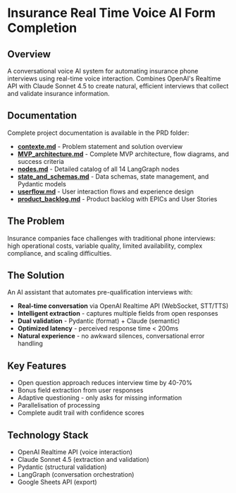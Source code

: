 # Insurance Real Time Voice AI Form Completion

## Overview

A conversational voice AI system for automating insurance phone interviews using real-time voice interaction. Combines OpenAI's Realtime API with Claude Sonnet 4.5 to create natural, efficient interviews that collect and validate insurance information.

## Documentation

Complete project documentation is available in the PRD folder:

- **[contexte.md](./PRD/User/contexte.md)** - Problem statement and solution overview
- **[MVP_architecture.md](./PRD/Dev/MVP_architecture.md)** - Complete MVP architecture, flow diagrams, and success criteria
- **[nodes.md](./PRD/Dev/nodes.md)** - Detailed catalog of all 14 LangGraph nodes
- **[state_and_schemas.md](./PRD/Dev/state_and_schemas.md)** - Data schemas, state management, and Pydantic models
- **[userflow.md](./PRD/User/userflow.md)** - User interaction flows and experience design
- **[product_backlog.md](./PRD/Dev/product_backlog.md)** - Product backlog with EPICs and User Stories

## The Problem

Insurance companies face challenges with traditional phone interviews: high operational costs, variable quality, limited availability, complex compliance, and scaling difficulties.

## The Solution

An AI assistant that automates pre-qualification interviews with:
- **Real-time conversation** via OpenAI Realtime API (WebSocket, STT/TTS)
- **Intelligent extraction** - captures multiple fields from open responses
- **Dual validation** - Pydantic (format) + Claude (semantic)
- **Optimized latency** - perceived response time < 200ms
- **Natural experience** - no awkward silences, conversational error handling

## Key Features

- Open question approach reduces interview time by 40-70%
- Bonus field extraction from user responses
- Adaptive questioning - only asks for missing information
- Parallelisation of processing
- Complete audit trail with confidence scores

## Technology Stack

- OpenAI Realtime API (voice interaction)
- Claude Sonnet 4.5 (extraction and validation)
- Pydantic (structural validation)
- LangGraph (conversation orchestration)
- Google Sheets API (export)
